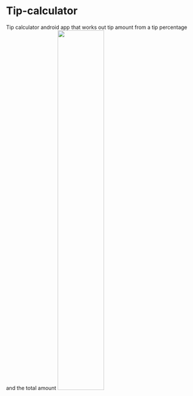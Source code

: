 # Tip-calculator
Tip calculator android app that works out tip amount from a tip percentage and the total amount
<img src="https://user-images.githubusercontent.com/126293004/221961497-739b0d10-524e-4adc-825f-b0e183fb4372.jpg" width=50% height=50%>
